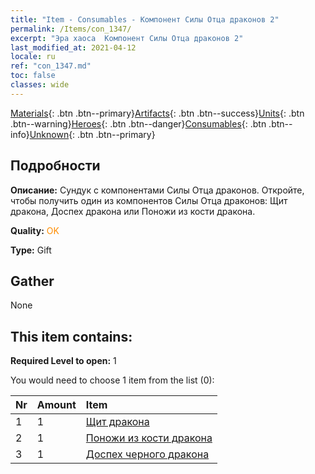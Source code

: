 ```yaml
---
title: "Item - Consumables - Компонент Силы Отца драконов 2"
permalink: /Items/con_1347/
excerpt: "Эра хаоса  Компонент Силы Отца драконов 2"
last_modified_at: 2021-04-12
locale: ru
ref: "con_1347.md"
toc: false
classes: wide
---
```

 [Materials](/ru/Items/){: .btn .btn--primary}[Artifacts](/ru/Items/Artifacts/){: .btn .btn--success}[Units](/ru/Items/Units/){: .btn .btn--warning}[Heroes](/ru/Items/Heroes/){: .btn .btn--danger}[Consumables](/ru/Items/Consumables/){: .btn .btn--info}[Unknown](/ru/Items/Unknown/){: .btn .btn--primary}

## Подробности
 **Описание:** Сундук с компонентами Силы Отца драконов. Откройте, чтобы получить один из компонентов Силы Отца драконов: Щит дракона, Доспех дракона или Поножи из кости дракона.

 **Quality:** <span style="color: #FF8C00">OK</span>

 **Type:** Gift

## Gather

  None

## This item contains:

 **Required Level to open:** 1

 You would need to choose 1 item from the list (0):

  | Nr | Amount |     Item    |
  |:---|:-------|:------------|
  | 1 | 1 | [Щит дракона](/ru/Items/art_144/) | 
  | 2 | 1 | [Поножи из кости дракона](/ru/Items/art_145/) | 
  | 3 | 1 | [Доспех черного дракона](/ru/Items/art_148/) | 
